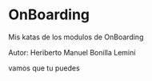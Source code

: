 # OnBoarding
Mis katas de los modulos de OnBoarding

Autor: Heriberto Manuel Bonilla Lemini

vamos que tu puedes
